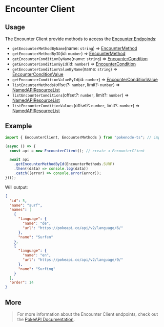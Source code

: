 # Encounter Client

## Usage

The Encounter Client provide methods to access the [Encounter Endpoinds](https://pokeapi.co/docs/v2#encounters-section):

- `getEncounterMethodByName`(name: `string`) => [EncounterMethod](typings/encounter-typings?id=encounter-method)
- `getEncounterMethodByID`(id: `number`) => [EncounterMethod](typings/encounter-typings?id=encounter-method)
- `getEncounterConditionByName`(name: `string`) => [EncounterCondition](typings/encounter-typings?id=encounter-condition)
- `getEncounterConditionById`(id: `number`) => [EncounterCondition](typings/encounter-typings?id=encointer-condition)
- `getEncounterConditionValueByName`(name: `string`) => [EncounterConditionValue](typings/encounter-typings?id=encounter-condition-value)
- `getEncounterConditionValueById`(id: `number`) => [EncounterConditionValue](typings/encounter-typings?id=encointer-condition-value)
- `listEncunterMethods`(offset?: `number`, limit?: `number`) => [NamedAPIResourceList](/docs/typings/common-typings#named-api-resource-list)
- `listEncounterConditions`(offset?: `number`, limit?: `number`) => [NamedAPIResourceList](/docs/typings/common-typings#named-api-resource-list)
- `listEncounterConditionValues`(offset?: `number`, limit?: `number`) => [NamedAPIResourceList](/docs/typings/common-typings#named-api-resource-list)

## Example

```js
import { EncounterClient, EncounterMethods } from "pokenode-ts"; // import the EncounterClient (EncounterMethods enum is fully optional)

(async () => {
  const api = new EncounterClient(); // create a EncounterClient

  await api
    .getEncounterMethodById(EncounterMethods.SURF)
    .then((data) => console.log(data))
    .catch((error) => console.error(error));
})();
```

Will output:

```json
{
  "id": 5,
  "name": "surf",
  "names": [
    {
      "language": {
        "name": "de",
        "url": "https://pokeapi.co/api/v2/language/6/"
      },
      "name": "Surfen"
    },
    {
      "language": {
        "name": "en",
        "url": "https://pokeapi.co/api/v2/language/9/"
      },
      "name": "Surfing"
    }
  ],
  "order": 14
}
```

## More

> For more information about the Encounter Client endpoints, check out the [PokéAPI Documentation](https://pokeapi.co/docs/v2#encounters-section).
